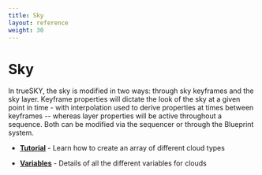 ```yaml
---
title: Sky
layout: reference
weight: 30
---
```






Sky
====================
In trueSKY, the sky is modified in two ways: through sky keyframes and the sky layer. Keyframe properties will dictate the look of the sky at a given point in time - with interpolation used to derive properties at times between keyframes -- whereas layer properties will be active throughout a sequence. Both can be modified via the sequencer or through the Blueprint system.


* [**Tutorial**](tutorials.html)                                                                - Learn how to create an array of different cloud types

* [**Variables**](variables.html)                                                               - Details of all the different variables for clouds


